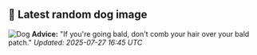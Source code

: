 ## 🐶 Latest random dog image
![Dog](https://images.dog.ceo/breeds/shihtzu/n02086240_10785.jpg)
**Advice:** "If you're going bald, don't comb your hair over your bald patch."
*Updated: 2025-07-27 16:45 UTC*
